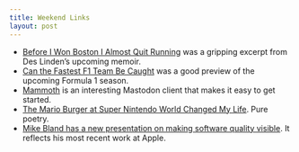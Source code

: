 ```yaml
---
title: Weekend Links
layout: post
---
```

- [Before I Won Boston I Almost Quit Running](https://apple.news/ALgEld_hQS46siPVArHeBfA) was a gripping excerpt from Des Linden’s upcoming memoir.
- [Can the Fastest F1 Team Be Caught](https://apple.news/AdzlFzvnpSxGTdfU1O5hlHQ) was a good preview of the upcoming Formula 1 season.
- [Mammoth](https://apps.apple.com/us/app/mammoth-for-mastodon/id1667573899) is an interesting Mastodon client that makes it easy to get started.
- [The Mario Burger at Super Nintendo World Changed My Life](https://www.esquire.com/entertainment/a43024830/super-nintendo-world-toadstool-cafe-food-review/). Pure poetry.
- [Mike Bland has a new presentation on making software quality visible](https://mike-bland.com/2023/02/22/making-software-quality-visible.html). It reflects his most recent work at Apple.
